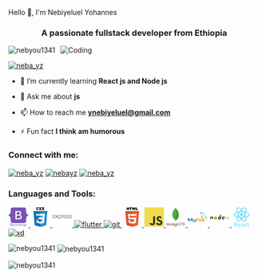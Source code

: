 
Hello 👋, I'm Nebiyeluel Yohannes</h1>
<h3 align="center">A passionate fullstack developer from Ethiopia</h3>
<img align="right" alt="Coding" width="400" src="https://www.google.com/imgres?imgurl=https%3A%2F%2Fc.tenor.com%2FBqbIhT4Mb7cAAAAd%<h1 align="center">

<p align="left"> <img src="https://komarev.com/ghpvc/?username=nebyou1341&label=Profile%20views&color=0e75b6&style=flat" alt="nebyou1341" /> </p>

<p align="left"> <a href="https://twitter.com/neba_yz" target="blank"><img src="https://img.shields.io/twitter/follow/neba_yz?logo=twitter&style=for-the-badge" alt="neba_yz" /></a> </p>

- 🌱 I’m currently learning **React js and Node js**

- 💬 Ask me about **js**

- 📫 How to reach me **ynebiyeluel@gmail.com**

- ⚡ Fun fact **I think am humorous**

<h3 align="left">Connect with me:</h3>
<p align="left">
<a href="https://twitter.com/neba_yz" target="blank"><img align="center" src="https://raw.githubusercontent.com/rahuldkjain/github-profile-readme-generator/master/src/images/icons/Social/twitter.svg" alt="neba_yz" height="30" width="40" /></a>
<a href="https://linkedin.com/in/nebayz" target="blank"><img align="center" src="https://raw.githubusercontent.com/rahuldkjain/github-profile-readme-generator/master/src/images/icons/Social/linked-in-alt.svg" alt="nebayz" height="30" width="40" /></a>
<a href="https://instagram.com/neba_yz" target="blank"><img align="center" src="https://raw.githubusercontent.com/rahuldkjain/github-profile-readme-generator/master/src/images/icons/Social/instagram.svg" alt="neba_yz" height="30" width="40" /></a>
</p>

<h3 align="left">Languages and Tools:</h3>
<p align="left"> <a href="https://getbootstrap.com" target="_blank" rel="noreferrer"> <img src="https://raw.githubusercontent.com/devicons/devicon/master/icons/bootstrap/bootstrap-plain-wordmark.svg" alt="bootstrap" width="40" height="40"/> </a> <a href="https://www.w3schools.com/css/" target="_blank" rel="noreferrer"> <img src="https://raw.githubusercontent.com/devicons/devicon/master/icons/css3/css3-original-wordmark.svg" alt="css3" width="40" height="40"/> </a> <a href="https://expressjs.com" target="_blank" rel="noreferrer"> <img src="https://raw.githubusercontent.com/devicons/devicon/master/icons/express/express-original-wordmark.svg" alt="express" width="40" height="40"/> </a> <a href="https://flutter.dev" target="_blank" rel="noreferrer"> <img src="https://www.vectorlogo.zone/logos/flutterio/flutterio-icon.svg" alt="flutter" width="40" height="40"/> </a> <a href="https://git-scm.com/" target="_blank" rel="noreferrer"> <img src="https://www.vectorlogo.zone/logos/git-scm/git-scm-icon.svg" alt="git" width="40" height="40"/> </a> <a href="https://www.w3.org/html/" target="_blank" rel="noreferrer"> <img src="https://raw.githubusercontent.com/devicons/devicon/master/icons/html5/html5-original-wordmark.svg" alt="html5" width="40" height="40"/> </a> <a href="https://developer.mozilla.org/en-US/docs/Web/JavaScript" target="_blank" rel="noreferrer"> <img src="https://raw.githubusercontent.com/devicons/devicon/master/icons/javascript/javascript-original.svg" alt="javascript" width="40" height="40"/> </a> <a href="https://www.mongodb.com/" target="_blank" rel="noreferrer"> <img src="https://raw.githubusercontent.com/devicons/devicon/master/icons/mongodb/mongodb-original-wordmark.svg" alt="mongodb" width="40" height="40"/> </a> <a href="https://www.mysql.com/" target="_blank" rel="noreferrer"> <img src="https://raw.githubusercontent.com/devicons/devicon/master/icons/mysql/mysql-original-wordmark.svg" alt="mysql" width="40" height="40"/> </a> <a href="https://nodejs.org" target="_blank" rel="noreferrer"> <img src="https://raw.githubusercontent.com/devicons/devicon/master/icons/nodejs/nodejs-original-wordmark.svg" alt="nodejs" width="40" height="40"/> </a> <a href="https://reactjs.org/" target="_blank" rel="noreferrer"> <img src="https://raw.githubusercontent.com/devicons/devicon/master/icons/react/react-original-wordmark.svg" alt="react" width="40" height="40"/> </a> <a href="https://www.adobe.com/products/xd.html" target="_blank" rel="noreferrer"> <img src="https://cdn.worldvectorlogo.com/logos/adobe-xd.svg" alt="xd" width="40" height="40"/> </a> </p>

<p><img align="left" src="https://github-readme-stats.vercel.app/api/top-langs?username=nebyou1341&show_icons=true&locale=en&layout=compact" alt="nebyou1341" /></p>

<p>&nbsp;<img align="center" src="https://github-readme-stats.vercel.app/api?username=nebyou1341&show_icons=true&locale=en" alt="nebyou1341" /></p>

<p><img align="center" src="https://github-readme-streak-stats.herokuapp.com/?user=nebyou1341&" alt="nebyou1341" /></p>
